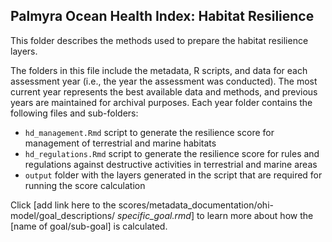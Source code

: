 ## Palmyra Ocean Health Index: Habitat Resilience

This folder describes the methods used to prepare the habitat resilience layers. 


The folders in this file include the metadata, R scripts, and data for each assessment year (i.e., the year the assessment was conducted). The most current year represents the best available data and methods, and previous years are maintained for archival purposes. Each year folder contains the following files and sub-folders:     

- `hd_management.Rmd` script to generate the resilience score for management of terrestrial and marine habitats     
- `hd_regulations.Rmd` script to generate the resilience score for rules and regulations against destructive activities in terrestrial and marine areas      
- `output` folder with the layers generated in the script that are required for running the score calculation       

Click [add link here to the scores/metadata_documentation/ohi-model/goal_descriptions/ *specific_goal.rmd*] to learn more about how the [name of goal/sub-goal] is calculated. 





